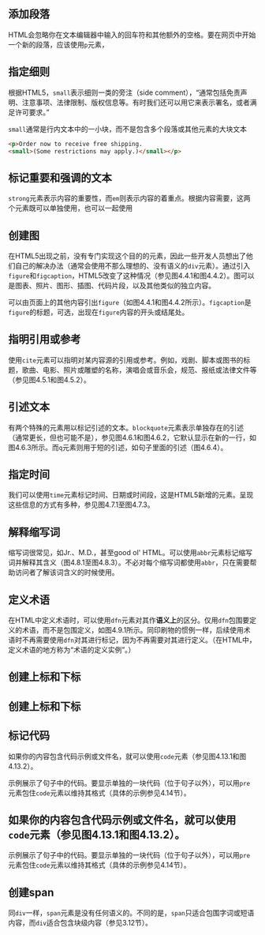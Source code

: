 ## 添加段落

HTML会忽略你在文本编辑器中输入的回车符和其他额外的空格。要在网页中开始一个新的段落，应该使用`p`元素，

## 指定细则

根据HTML5，`small`表示细则一类的旁注（side comment），“通常包括免责声明、注意事项、法律限制、版权信息等。有时我们还可以用它来表示署名，或者满足许可要求。”

`small`通常是行内文本中的一小块，而不是包含多个段落或其他元素的大块文本

```html
<p>Order now to receive free shipping.
<small>(Some restrictions may apply.)</small></p>

```



## 标记重要和强调的文本

`strong`元素表示内容的重要性，而`em`则表示内容的着重点。根据内容需要，这两个元素既可以单独使用，也可以一起使用



## 创建图

在HTML5出现之前，没有专门实现这个目的的元素，因此一些开发人员想出了他们自己的解决办法（通常会使用不那么理想的、没有语义的`div`元素）。通过引入`figure`和`figcaption`，HTML5改变了这种情况（参见图4.4.1和图4.4.2）。图可以是图表、照片、图形、插图、代码片段，以及其他类似的独立内容。

可以由页面上的其他内容引出`figure`（如图4.4.1和图4.4.2所示）。`figcaption`是`figure`的标题，可选，出现在`figure`内容的开头或结尾处。



## 指明引用或参考

使用`cite`元素可以指明对某内容源的引用或参考。例如，戏剧、脚本或图书的标题，歌曲、电影、照片或雕塑的名称，演唱会或音乐会，规范、报纸或法律文件等（参见图4.5.1和图4.5.2）。



## 引述文本

有两个特殊的元素用以标记引述的文本。`blockquote`元素表示单独存在的引述（通常更长，但也可能不是），参见图4.6.1和图4.6.2，它默认显示在新的一行，如图4.6.3所示。而`q`元素则用于短的引述，如句子里面的引述（图4.6.4）。



## 指定时间

我们可以使用`time`元素标记时间、日期或时间段，这是HTML5新增的元素。呈现这些信息的方式有多种，参见图4.7.1至图4.7.3。



## 解释缩写词

缩写词很常见，如Jr.、M.D.，甚至good ol' HTML。可以使用`abbr`元素标记缩写词并解释其含义（图4.8.1至图4.8.3）。不必对每个缩写词都使用`abbr`，只在需要帮助访问者了解该词含义的时候使用。



## 定义术语

在HTML中定义术语时，可以使用`dfn`元素对其作**语义上**的区分。仅用`dfn`包围要定义的术语，而不是包围定义，如图4.9.1所示。同印刷物的惯例一样，后续使用术语时不再需要使用`dfn`对其进行标记，因为不再需要对其进行定义。（在HTML中，定义术语的地方称为“术语的定义实例”。）



## 创建上标和下标



## 创建上标和下标





## 标记代码

如果你的内容包含代码示例或文件名，就可以使用`code`元素（参见图4.13.1和图4.13.2）。

示例展示了句子中的代码。要显示单独的一块代码（位于句子以外），可以用`pre`元素包住`code`元素以维持其格式（具体的示例参见4.14节）。



## 如果你的内容包含代码示例或文件名，就可以使用`code`元素（参见图4.13.1和图4.13.2）。

示例展示了句子中的代码。要显示单独的一块代码（位于句子以外），可以用`pre`元素包住`code`元素以维持其格式（具体的示例参见4.14节）。



## 创建span

同`div`一样，`span`元素是没有任何语义的。不同的是，`span`只适合包围字词或短语内容，而`div`适合包含块级内容（参见3.12节）。